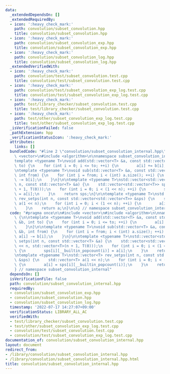 ```yaml
---
data:
  _extendedDependsOn: []
  _extendedRequiredBy:
  - icon: ':heavy_check_mark:'
    path: convolution/subset_convolution.hpp
    title: convolution/subset_convolution.hpp
  - icon: ':heavy_check_mark:'
    path: convolution/subset_convolution_exp.hpp
    title: convolution/subset_convolution_exp.hpp
  - icon: ':heavy_check_mark:'
    path: convolution/subset_convolution_log.hpp
    title: convolution/subset_convolution_log.hpp
  _extendedVerifiedWith:
  - icon: ':heavy_check_mark:'
    path: convolution/test/subset_convolution.test.cpp
    title: convolution/test/subset_convolution.test.cpp
  - icon: ':heavy_check_mark:'
    path: convolution/test/subset_convolution_exp_log.test.cpp
    title: convolution/test/subset_convolution_exp_log.test.cpp
  - icon: ':heavy_check_mark:'
    path: test/library_checker/subset_convolution.test.cpp
    title: test/library_checker/subset_convolution.test.cpp
  - icon: ':heavy_check_mark:'
    path: test/other/subset_convolution_exp_log.test.cpp
    title: test/other/subset_convolution_exp_log.test.cpp
  _isVerificationFailed: false
  _pathExtension: hpp
  _verificationStatusIcon: ':heavy_check_mark:'
  attributes:
    links: []
  bundledCode: "#line 2 \"convolution/subset_convolution_internal.hpp\"\n\n#include\
    \ <vector>\n#include <algorithm>\n\nnamespace subset_convolution_internal {\n\n\
    template <typename T>\nvoid add(std::vector<T> &a, const std::vector<T> &b, int\
    \ to) {\n    for (int i = 0; i <= to; ++i) {\n        a[i] += b[i];\n    }\n}\n\
    \ntemplate <typename T>\nvoid sub(std::vector<T> &a, const std::vector<T> &b,\
    \ int from) {\n    for (int i = from; i < (int) a.size(); ++i) {\n        a[i]\
    \ -= b[i];\n    }\n}\n\ntemplate <typename T>\nstd::vector<std::vector<T>> setps(int\
    \ n, const std::vector<T> &a) {\n    std::vector<std::vector<T>> sps(1 << n, std::vector<T>(n\
    \ + 1, T(0)));\n    for (int i = 0; i < (1 << n); ++i) {\n        sps[i][__builtin_popcount(i)]\
    \ = a[i];\n    }\n    return sps;\n}\n\ntemplate <typename T>\nstd::vector<T>\
    \ rev_setps(int n, const std::vector<std::vector<T>> &sps) {\n    std::vector<T>\
    \ a(1 << n);\n    for (int i = 0; i < (1 << n); ++i) {\n        a[i] = sps[i][__builtin_popcount(i)];\n\
    \    }\n    return a;\n}\n\n} // namespace subset_convolution_internal\n"
  code: "#pragma once\n\n#include <vector>\n#include <algorithm>\n\nnamespace subset_convolution_internal\
    \ {\n\ntemplate <typename T>\nvoid add(std::vector<T> &a, const std::vector<T>\
    \ &b, int to) {\n    for (int i = 0; i <= to; ++i) {\n        a[i] += b[i];\n\
    \    }\n}\n\ntemplate <typename T>\nvoid sub(std::vector<T> &a, const std::vector<T>\
    \ &b, int from) {\n    for (int i = from; i < (int) a.size(); ++i) {\n       \
    \ a[i] -= b[i];\n    }\n}\n\ntemplate <typename T>\nstd::vector<std::vector<T>>\
    \ setps(int n, const std::vector<T> &a) {\n    std::vector<std::vector<T>> sps(1\
    \ << n, std::vector<T>(n + 1, T(0)));\n    for (int i = 0; i < (1 << n); ++i)\
    \ {\n        sps[i][__builtin_popcount(i)] = a[i];\n    }\n    return sps;\n}\n\
    \ntemplate <typename T>\nstd::vector<T> rev_setps(int n, const std::vector<std::vector<T>>\
    \ &sps) {\n    std::vector<T> a(1 << n);\n    for (int i = 0; i < (1 << n); ++i)\
    \ {\n        a[i] = sps[i][__builtin_popcount(i)];\n    }\n    return a;\n}\n\n\
    } // namespace subset_convolution_internal"
  dependsOn: []
  isVerificationFile: false
  path: convolution/subset_convolution_internal.hpp
  requiredBy:
  - convolution/subset_convolution_exp.hpp
  - convolution/subset_convolution.hpp
  - convolution/subset_convolution_log.hpp
  timestamp: '2022-07-17 14:27:07+09:00'
  verificationStatus: LIBRARY_ALL_AC
  verifiedWith:
  - test/library_checker/subset_convolution.test.cpp
  - test/other/subset_convolution_exp_log.test.cpp
  - convolution/test/subset_convolution.test.cpp
  - convolution/test/subset_convolution_exp_log.test.cpp
documentation_of: convolution/subset_convolution_internal.hpp
layout: document
redirect_from:
- /library/convolution/subset_convolution_internal.hpp
- /library/convolution/subset_convolution_internal.hpp.html
title: convolution/subset_convolution_internal.hpp
---
```


